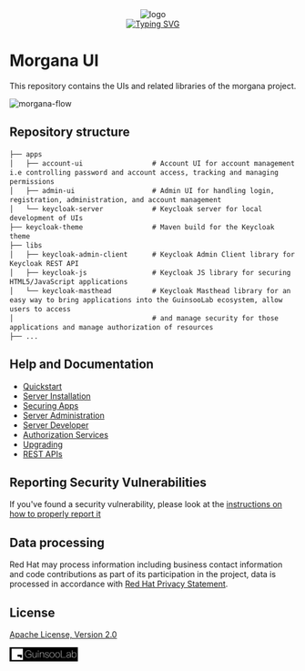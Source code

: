 <div align="center">
  <img src="https://raw.githubusercontent.com/MorganaToken/morgana-core/main/themes/src/main/resources/theme/guinsoolab/welcome/resources/logo.png" width="100" alt="logo" />
  <br/>
  <a href="https://git.io/typing-svg"><img src="https://readme-typing-svg.demolab.com?font=Fira+Code&size=14&pause=1000&color=FA9933&center=true&width=700&lines=An+Open+Source+IAM+solution+for+modern+Applications+and+Services" alt="Typing SVG" /></a>
</div>

# Morgana UI

This repository contains the UIs and related libraries of the morgana project.

![morgana-flow](https://raw.githubusercontent.com/MorganaToken/morgana-core/main/themes/src/main/resources/theme/guinsoolab/welcome/resources/morgana-flow.png)

## Repository structure

    ├── apps
    │   ├── account-ui                 # Account UI for account management i.e controlling password and account access, tracking and managing permissions
    │   ├── admin-ui                   # Admin UI for handling login, registration, administration, and account management
    │   └── keycloak-server            # Keycloak server for local development of UIs
    ├── keycloak-theme                 # Maven build for the Keycloak theme
    ├── libs
    │   ├── keycloak-admin-client      # Keycloak Admin Client library for Keycloak REST API
    │   ├── keycloak-js                # Keycloak JS library for securing HTML5/JavaScript applications
    │   └── keycloak-masthead          # Keycloak Masthead library for an easy way to bring applications into the GuinsooLab ecosystem, allow users to access
    │                                  # and manage security for those applications and manage authorization of resources
    ├── ...

## Help and Documentation

* [Quickstart](https://ciusji.gitbook.io/morgana/guides/getting-started)
* [Server Installation](https://ciusji.gitbook.io/morgana/guides/server-installation-and-configuration)
* [Securing Apps](https://ciusji.gitbook.io/morgana/guides/securing-applications-and-services)
* [Server Administration](https://ciusji.gitbook.io/morgana/guides/server-administration)
* [Server Developer](https://ciusji.gitbook.io/morgana/guides/server-developer)
* [Authorization Services](https://ciusji.gitbook.io/morgana/guides/authorization-services)
* [Upgrading](https://ciusji.gitbook.io/morgana/guides/upgrading)
* [REST APIs](https://ciusji.gitbook.io/morgana/apis/rest-apis)

## Reporting Security Vulnerabilities

If you've found a security vulnerability, please look at the [instructions on how to properly report it](https://github.com/MorganaToken/morgana-core/security/policy)

## Data processing

Red Hat may process information including business contact information and code contributions as part of its participation in the project, data is processed in accordance with [Red Hat Privacy Statement](https://www.redhat.com/en/about/privacy-policy).

## License

[Apache License, Version 2.0](https://www.apache.org/licenses/LICENSE-2.0)

<img src="https://raw.githubusercontent.com/GuinsooLab/glab/main/src/images/guinsoolab-group.svg" width="120" alt="license" />
